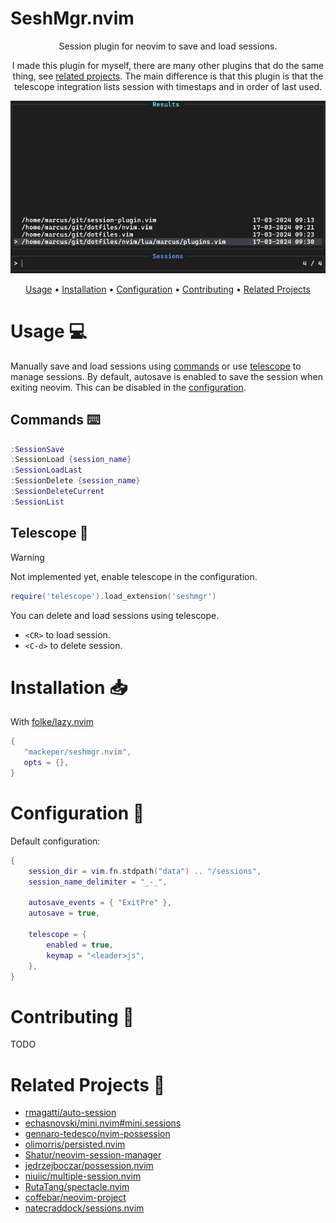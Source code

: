 # SeshMgr.nvim

<div align="center">

Session plugin for neovim to save and load sessions.

I made this plugin for myself, there are many other plugins that do the same thing, see [related projects](#related-projects-link).
The main difference is that this plugin is that the telescope integration lists session with timestaps and in order of last used.

![Logo](./.github/images/image.png)

[Usage](#usage-computer) •
[Installation](#installation-inbox_tray) •
[Configuration](#configuration-wrench) •
[Contributing](#contributing-tada) •
[Related Projects](#related-projects-link)

</div>

# Usage :computer:

Manually save and load sessions using [commands](#commands-keyboard) or use [telescope](#telescope-telescope) to manage sessions.
By default, autosave is enabled to save the session when exiting neovim. This can be disabled in the [configuration](#configuration-wrench).

## Commands :keyboard:

```lua
:SessionSave
:SessionLoad {session_name}
:SessionLoadLast
:SessionDelete {session_name}
:SessionDeleteCurrent
:SessionList
```

## Telescope :telescope:

> [!WARNING]
> Not implemented yet, enable telescope in the configuration.

```lua
require('telescope').load_extension('seshmgr')
```

You can delete and load sessions using telescope.

- `<CR>` to load session.
- `<C-d>` to delete session.

# Installation :inbox_tray:

With [folke/lazy.nvim](https://github.com/folke/lazy.nvim)

```lua
{
   "mackeper/seshmgr.nvim",
   opts = {},
}
```

# Configuration :wrench:

Default configuration:

```lua
{
    session_dir = vim.fn.stdpath("data") .. "/sessions",
    session_name_delimiter = "_-_",

    autosave_events = { "ExitPre" },
    autosave = true,

    telescope = {
        enabled = true,
        keymap = "<leader>js",
    },
}
```

# Contributing :tada:

TODO

# Related Projects :link:

- [rmagatti/auto-session](https://github.com/rmagatti/auto-session)
- [echasnovski/mini.nvim#mini.sessions](https://github.com/echasnovski/mini.nvim#mini.sessions)
- [gennaro-tedesco/nvim-possession](https://github.com/gennaro-tedesco/nvim-possession)
- [olimorris/persisted.nvim](https://github.com/olimorris/persisted.nvim)
- [Shatur/neovim-session-manager](https://github.com/Shatur/neovim-session-manager)
- [jedrzejboczar/possession.nvim](https://github.com/jedrzejboczar/possession.nvim)
- [niuiic/multiple-session.nvim](https://github.com/niuiic/multiple-session.nvim)
- [RutaTang/spectacle.nvim](https://github.com/RutaTang/spectacle.nvim)
- [coffebar/neovim-project](https://github.com/coffebar/neovim-project)
- [natecraddock/sessions.nvim](https://github.com/natecraddock/sessions.nvim)
